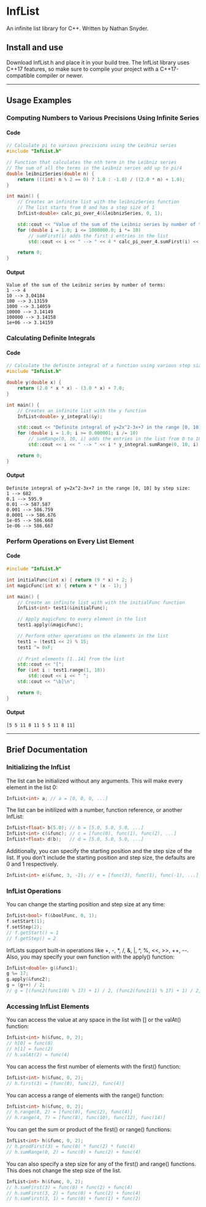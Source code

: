 # InfList

An infinite list library for C++. Written by Nathan Snyder.

## Install and use

Download InfList.h and place it in your build tree. The InfList library uses C++17 features, so make sure to compile your project with a C++17-compatible compiler or newer.



---



## Usage Examples

### Computing Numbers to Various Precisions Using Infinite Series

#### Code

```C++
// Calculate pi to various precisions using the Leibniz series
#include "InfList.h"

// Function that calculates the nth term in the Leibniz series
// The sum of all the terms in the Leibniz series add up to pi/4
double leibnizSeries(double n) {
    return (((int) n % 2 == 0) ? 1.0 : -1.0) / ((2.0 * n) + 1.0);
}

int main() {
    // Creates an infinite list with the leibnizSeries function
    // The list starts from 0 and has a step size of 1
    InfList<double> calc_pi_over_4(&leibnizSeries, 0, 1);

    std::cout << "Value of the sum of the Leibniz series by number of terms:\n";
    for (double i = 1.0; i <= 1000000.0; i *= 10)
        // sumFirst(i) adds the first i entries in the list
        std::cout << i << " --> " << 4 * calc_pi_over_4.sumFirst(i) << "\n";

    return 0;
}
```

#### Output

```
Value of the sum of the Leibniz series by number of terms:
1 --> 4
10 --> 3.04184
100 --> 3.13159
1000 --> 3.14059
10000 --> 3.14149
100000 --> 3.14158
1e+06 --> 3.14159
```



### Calculating Definite Integrals

#### Code

```C++
// Calculate the definite integral of a function using various step sizes
#include "InfList.h"

double y(double x) {
    return (2.0 * x * x) - (3.0 * x) + 7.0;
}

int main() {
    // Creates an infinite list with the y function
    InfList<double> y_integral(&y);

    std::cout << "Definite integral of y=2x^2-3x+7 in the range [0, 10] by step size:\n";
    for (double i = 1.0; i >= 0.000001; i /= 10)
        // sumRange(0, 10, i) adds the entries in the list from 0 to 10 with step size i
        std::cout << i << " --> " << i * y_integral.sumRange(0, 10, i) << "\n";

    return 0;
}
```

#### Output

```
Definite integral of y=2x^2-3x+7 in the range [0, 10] by step size:
1 --> 682
0.1 --> 595.9
0.01 --> 587.587
0.001 --> 586.759
0.0001 --> 586.676
1e-05 --> 586.668
1e-06 --> 586.667
```



### Perform Operations on Every List Element

#### Code

```C++
#include "InfList.h"

int initialFunc(int x) { return (9 * x) + 2; }
int magicFunc(int x) { return x * (x - 1); }

int main() {
    // Create an infinite list with with the initialFunc function
    InfList<int> test1(&initialFunc);

    // Apply magicFunc to every element in the list
    test1.apply(&magicFunc);

    // Perform other operations on the elements in the list
    test1 = (test1 << 2) % 15;
    test1 ^= 0xF;
    
    // Print elements [1..14] from the list
    std::cout << "[";
    for (int i : test1.range(1, 10))
        std::cout << i << " ";
    std::cout << "\b]\n";

    return 0;
}
```

#### Output

```
[5 5 11 8 11 5 5 11 8 11]
```



---



## Brief Documentation

### Initializing the InfList

The list can be initialized without any arguments. This will make every element in the list 0:
```C++
InfList<int> a; // a = [0, 0, 0, ...]
```

The list can be initilized with a number, function reference, or another InfList:
```C++
InfList<float> b(5.0); // b = [5.0, 5.0, 5.0, ...]
InfList<int> c(&func); // c = [func(0), func(1), func(2), ...]
InfList<float> d(b);   // d = [5.0, 5.0, 5.0, ...]
```

Additionally, you can specify the starting position and the step size of the list. If you don't include the starting position and step size, the defaults are 0 and 1 respectively.
```C++
InfList<int> e(&func, 3, -2); // e = [func(3), func(1), func(-1), ...]
```



### InfList Operations

You can change the starting position and step size at any time:
```C++
InfList<bool> f(&boolFunc, 0, 1);
f.setStart(1);
f.setStep(2);
// f.getStart() = 1
// f.getStep() = 2
```

InfLists support built-in operations like +, -, *, /, &, |, ^, %, <<, >>, ++, --. Also, you may specify your own function with the apply() function:
```C++
InfList<double> g(&func1);
g %= 17;
g.apply(&func2);
g = (g++) / 2;
// g = [(func2(func1(0) % 17) + 1) / 2, (func2(func1(1) % 17) + 1) / 2, ...]
```



### Accessing InfList Elements

You can access the value at any space in the list with [] or the valAt() function:
```C++
InfList<int> h(&func, 0, 2);
// h[0] = func(0)
// h[1] = func(2)
// h.valAt(2) = func(4)
```

You can access the first number of elements with the first() function:
```C++
InfList<int> h(&func, 0, 2);
// h.first(3) = [func(0), func(2), func(4)]
```

You can access a range of elements with the range() function:
```C++
InfList<int> h(&func, 0, 2);
// h.range(0, 2) = [func(0), func(2), func(4)]
// h.range(4, 7) = [func(8), func(10), func(12), func(14)]
```

You can get the sum or product of the first() or range() functions:
```C++
InfList<int> h(&func, 0, 2);
// h.prodFirst(3) = func(0) * func(2) * func(4)
// h.sumRange(0, 2) = func(0) + func(2) + func(4)
```

You can also specify a step size for any of the first() and range() functions. This does not change the step size of the list.
```C++
InfList<int> h(&func, 0, 2);
// h.sumFirst(3) = func(0) + func(2) + func(4)
// h.sumFirst(3, 2) = func(0) + func(2) + func(4)
// h.sumFirst(3, 1) = func(0) + func(1) + func(2)
```


